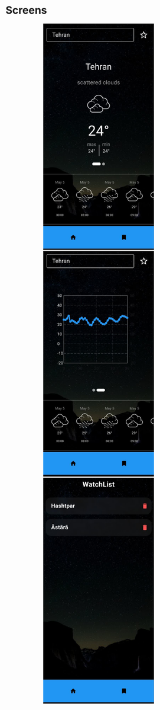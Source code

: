 <h1>Screens</h1>
<div dir="rtl" align="center">
  <img src="assets/screenShot/img1.jpg" alt="Screen 1 show weather" width="300" style="margin: 0 40px"/>
  <img src="assets/screenShot/img2.jpg" alt="Screen 2 show chart" width="300" style="margin: 0 40px">
  <img src="assets/screenShot/img3.jpg" alt="Screen 3 show data save"  width="300" style="margin: 0 40px" />
</div>





